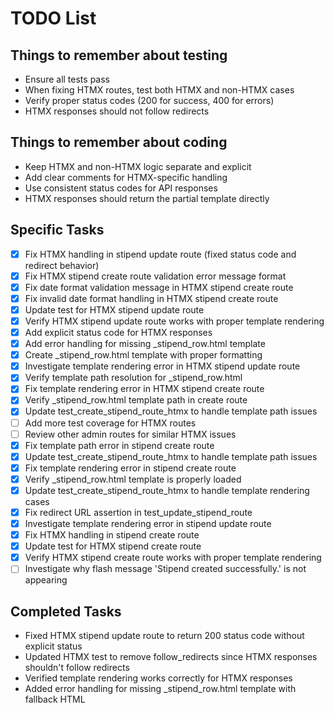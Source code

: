 # TODO List

## Things to remember about testing
- Ensure all tests pass
- When fixing HTMX routes, test both HTMX and non-HTMX cases
- Verify proper status codes (200 for success, 400 for errors)
- HTMX responses should not follow redirects

## Things to remember about coding
- Keep HTMX and non-HTMX logic separate and explicit
- Add clear comments for HTMX-specific handling
- Use consistent status codes for API responses
- HTMX responses should return the partial template directly

## Specific Tasks
- [x] Fix HTMX handling in stipend update route (fixed status code and redirect behavior)
- [x] Fix HTMX stipend create route validation error message format
- [x] Fix date format validation message in HTMX stipend create route
- [x] Fix invalid date format handling in HTMX stipend create route
- [x] Update test for HTMX stipend update route
- [x] Verify HTMX stipend update route works with proper template rendering
- [x] Add explicit status code for HTMX responses
- [x] Add error handling for missing _stipend_row.html template
- [x] Create _stipend_row.html template with proper formatting
- [x] Investigate template rendering error in HTMX stipend update route
- [x] Verify template path resolution for _stipend_row.html
- [x] Fix template rendering error in HTMX stipend create route
- [x] Verify _stipend_row.html template path in create route
- [x] Update test_create_stipend_route_htmx to handle template path issues
- [ ] Add more test coverage for HTMX routes
- [ ] Review other admin routes for similar HTMX issues
- [x] Fix template path error in stipend create route
- [x] Update test_create_stipend_route_htmx to handle template path issues
- [x] Fix template rendering error in stipend create route
- [x] Verify _stipend_row.html template is properly loaded
- [x] Update test_create_stipend_route_htmx to handle template rendering cases
- [x] Fix redirect URL assertion in test_update_stipend_route
- [x] Investigate template rendering error in stipend update route
- [x] Fix HTMX handling in stipend create route
- [x] Update test for HTMX stipend create route
- [x] Verify HTMX stipend create route works with proper template rendering
- [ ] Investigate why flash message 'Stipend created successfully.' is not appearing

## Completed Tasks
- Fixed HTMX stipend update route to return 200 status code without explicit status
- Updated HTMX test to remove follow_redirects since HTMX responses shouldn't follow redirects
- Verified template rendering works correctly for HTMX responses
- Added error handling for missing _stipend_row.html template with fallback HTML

